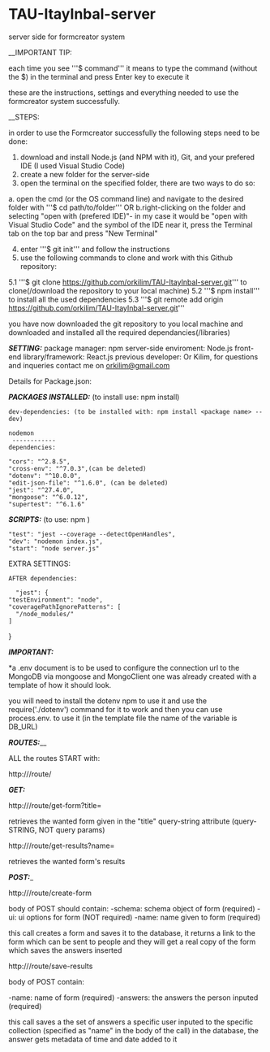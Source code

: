 # TAU-ItayInbal-server
server side for formcreator system

__IMPORTANT TIP: 

each time you see '''$ command''' it means to type the command (without the $) in the terminal and press Enter key to execute it



these are the instructions, settings and everything needed to use the formcreator system successfully.

__STEPS:

in order to use the Formcreator successfully the following steps need to be done:

1. download and install Node.js (and NPM with it), Git, and your prefered IDE (I used Visual Studio Code)
2. create a new folder for the server-side
3. open the terminal on the specified folder, there are two ways to do so: 

a. open the cmd (or the OS command line) and navigate to the desired folder with '''$ cd path/to/folder''' 
OR
b.right-clicking on the folder and selecting "open with (prefered IDE)"- in my case it would be "open with Visual Studio Code" and the symbol of the IDE near it,
  press the Terminal tab on the top bar and press "New Terminal"
  
4. enter '''$ git init''' and follow the instructions
5. use the following commands to clone and work with this Github repository:
  
  5.1 '''$ git clone https://github.com/orkilim/TAU-ItayInbal-server.git''' to clone(/download the repository to your local machine)
  5.2 '''$ npm install''' to install all the used dependencies
  5.3 '''$ git remote add origin https://github.com/orkilim/TAU-ItayInbal-server.git'''

you have now downloaded the git repository to you local machine and downloaded and installed all the required dependancies(/libraries)

_____SETTING:_____
package manager: npm
server-side enviroment: Node.js 
front-end library/framework: React.js 
previous developer: Or Kilim, for questions and inqueries contact me on orkilim@gmail.com

Details for Package.json:


  _____PACKAGES INSTALLED:_____ (to install use: npm install)
  
    dev-dependencies: (to be installed with: npm install <package name> --dev)
    
    nodemon
     ------------
    dependencies:
    
    "cors": "^2.8.5", 
    "cross-env": "^7.0.3",(can be deleted)
    "dotenv": "^10.0.0",
    "edit-json-file": "^1.6.0", (can be deleted)
    "jest": "^27.4.0",
    "mongoose": "^6.0.12",
    "supertest": "^6.1.6"
  
  _____SCRIPTS:_____ (to use: npm <one of the options below>)
    
    "test": "jest --coverage --detectOpenHandles",
    "dev": "nodemon index.js",
    "start": "node server.js"
  
  EXTRA SETTINGS:
    
    AFTER dependencies:
      
      "jest": {
    "testEnvironment": "node",
    "coveragePathIgnorePatterns": [
      "/node_modules/"
    ]
  }

  
  _____IMPORTANT:_____
  
  *a .env document is to be used to configure the connection url to the MongoDB via mongoose and MongoClient
  one was already created with a template of how it should look.
  
  you will need to install the dotenv npm to use it and use the require('./dotenv') command for it to work
  and then you can use process.env.<name of the variable for the url> to use it (in the template file the name of the variable is DB_URL)
  
  _____ROUTES:_______
  
  ALL the routes START with:
  
  http://<hostname>/route/<name of route>
  
  _____GET:_____
  
  http://<hostname>/route/get-form?title=<research name>
  
  retrieves the wanted form given in the "title" query-string attribute (query-STRING, NOT query params)
  
  http://<hostname>/route/get-results?name=<name of research>
  
  retrieves the wanted form's results
  

  _____POST:______
  
  http://<hostname>/route/create-form
  
  body of POST should contain:
  -schema: schema object of form (required)
  -ui: ui options for form (NOT required)
  -name: name given to form (required)
  
  
  this call creates a form and saves it to the database, it returns a link to the form which can be sent to people and they will get a real copy of the form which saves the answers inserted
  
  http://<hostname>/route/save-results
  
  body of POST contain:
  
  -name: name of form (required)
  -answers: the answers the person inputed (required)
  
  this call saves a the set of answers a specific user inputed to the specific collection (specified as "name" in the body of the call) in the database, the answer gets metadata of time and date added to it
  
 
  
  
